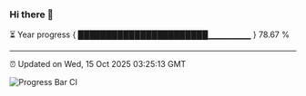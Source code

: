 ### Hi there 👋

⏳ Year progress { ███████████████████████▁▁▁▁▁▁▁ } 78.67 %

---

⏰ Updated on Wed, 15 Oct 2025 03:25:13 GMT

![Progress Bar CI](https://github.com/IshwaranRudhara/GIT-ACTION/workflows/Progress%20Bar%20CI/badge.svg)
